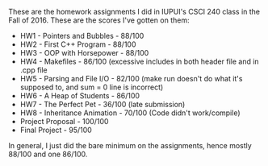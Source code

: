 These are the homework assignments I did in IUPUI's CSCI 240 class in the Fall of 2016. These are the scores I've gotten on them:

* HW1 - Pointers and Bubbles - 88/100
* HW2 - First C++ Program - 88/100
* HW3 - OOP with Horsepower - 88/100
* HW4 - Makefiles - 86/100 (excessive includes in both header file and in .cpp file
* HW5 - Parsing and File I/O - 82/100 (make run doesn't do what it's supposed to, and sum = 0 line is incorrect)
* HW6 - A Heap of Students - 86/100
* HW7 - The Perfect Pet - 36/100 (late submission)
* HW8 - Inheritance Animation - 70/100 (Code didn't work/compile)
* Project Proposal - 100/100
* Final Project - 95/100

In general, I just did the bare minimum on the assignments, hence mostly 88/100 and one 86/100.
